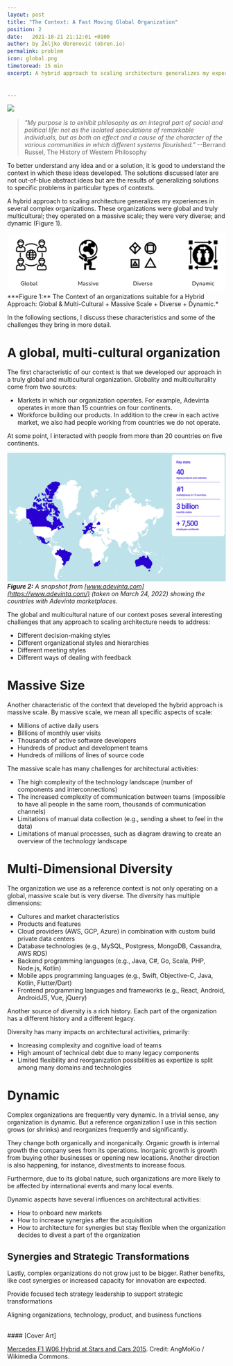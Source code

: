 ```yaml
---
layout: post
title: "The Context: A Fast Moving Global Organization"
position: 2
date:   2021-10-21 21:12:01 +0100
author: by Željko Obrenović (obren.io)
permalink: problem
icon: global.png
timetoread: 15 min
excerpt: A hybrid approach to scaling architecture generalizes my experiences in several complex organizations. These organizations were global and truly multicultural; they operated on a massive scale; they were very diverse; and dynamic.


---
```

![](assets/images/Mercedes_F1_StarsAndCars_2015_4_amk.jpeg)

> *"My purpose is to exhibit philosophy as an integral part of social and political life: not as the isolated speculations of remarkable individuals, but as both an effect and a cause of the character of the various communities in which different systems flourished."* --Berrand Russel, The History of Western Philosophy

To better understand any idea and or a solution, it is good to understand the context in which these ideas developed. The solutions discussed later are not out-of-blue abstract ideas but are the results of generalizing solutions to specific problems in particular types of contexts.

A hybrid approach to scaling architecture generalizes my experiences in several complex organizations. These organizations were global and truly multicultural; they operated on a massive scale; they were very diverse; and dynamic (Figure 1). 

<div style="text-align: center"><img src="assets/images/context.png"></div>
***Figure 1:** The Context of an organizations suitable for a Hybrid Approach: Global & Multi-Cultural + Massive Scale + Diverse + Dynamic.* 

In the following sections, I discuss these characteristics and some of the challenges they bring in more detail.

# A global, multi-cultural organization

The first characteristic of our context is that we developed our approach in a truly global and multicultural organization. Globality and multiculturality come from two sources:

* Markets in which our organization operates. For example, Adevinta operates in more than 15 countries on four continents.
* Workforce building our products. In addition to the crew in each active market, we also had people working from countries we do not operate.

At some point, I interacted with people from more than 20 countries on five continents.


![](assets/images/adevinta-website.png)
***Figure 2:** A snapshot from [www.adevinta.com](https://www.adevinta.com/) (taken on March 24, 2022) showing the countries with Adevinta marketplaces.*


The global and multicultural nature of our context poses several interesting challenges that any approach to scaling architecture needs to address:
* Different decision-making styles
* Different organizational styles and hierarchies
* Different meeting styles
* Different ways of dealing with feedback

# Massive Size

Another characteristic of the context that developed the hybrid approach is massive scale. By massive scale, we mean all specific aspects of scale:
* Millions of active daily users
* Billions of monthly user visits
* Thousands of active software developers
* Hundreds of product and development teams
* Hundreds of millions of lines of source code

The massive scale has many challenges for architectural activities:
* The high complexity of the technology landscape (number of components and interconnections)
* The increased complexity of communication between teams (impossible to have all people in the same room, thousands of communication channels)
* Limitations of manual data collection (e.g., sending a sheet to feel in the data)
* Limitations of manual processes, such as diagram drawing to create an overview of the technology landscape


# Multi-Dimensional Diversity

The organization we use as a reference context is not only operating on a global, massive scale but is very diverse. The diversity has multiple dimensions:
* Cultures and market characteristics
* Products and features
* Cloud providers (AWS, GCP, Azure) in combination with custom build private data centers
* Database technologies (e.g., MySQL, Postgress, MongoDB, Cassandra, AWS RDS)
* Backend programming languages (e.g., Java, C#, Go, Scala, PHP, Node.js, Kotlin)
* Mobile apps programming languages (e.g., Swift, Objective-C, Java, Kotlin, Flutter/Dart)
* Frontend programming languages and frameworks (e.g., React, Android, AndroidJS, Vue, jQuery)

Another source of diversity is a rich history. Each part of the organization has a different history and a different legacy.

Diversity has many impacts on architectural activities, primarily:
* Increasing complexity and cognitive load of teams
* High amount of technical debt due to many legacy components
* Limited flexibility and reorganization possibilities as expertize is split among many domains and technologies


# Dynamic

Complex organizations are frequently very dynamic. In a trivial sense, any organization is dynamic. But a reference organization I use in this section grows (or shrinks) and reorganizes frequently and significantly.

They change both organically and inorganically. Organic growth is internal growth the company sees from its operations. Inorganic growth is growth from buying other businesses or opening new locations. Another direction is also happening, for instance, divestments to increase focus.

Furthermore, due to its global nature, such organizations are more likely to be affected by international events and many local events.

Dynamic aspects  have several influences on architectural activities:
* How to onboard new markets
* How to increase synergies after the acquisition
* How to architecture for synergies but stay flexible when the organization decides to divest a part of the organization


## Synergies and Strategic Transformations

Lastly, complex organizations do not grow just to be bigger. Rather benefits, like cost synergies or increased capacity for innovation are expected. 

Provide focused tech strategy leadership to support strategic transformations

Aligning organizations, technology, product, and business functions




<br>
#### [Cover Art]

[Mercedes F1 W06 Hybrid at Stars and Cars 2015](https://commons.wikimedia.org/wiki/File:Mercedes_F1_StarsAndCars_2015_4_amk.jpg). Credit: AngMoKio / Wikimedia Commons. 


